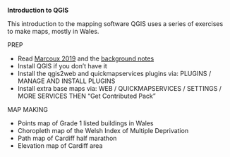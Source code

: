 **Introduction to QGIS**

This introduction to the mapping software QGIS uses a series of exercises to make maps, mostly in Wales. 

PREP
- Read [Marcoux 2019](https://datajournalism.com/read/longreads/geographic-information-systems-a-use-case-for-journalists) and the [background notes](https://github.com/aodhanlutetiae/QGIS/blob/main/background.md)
- Install QGIS if you don’t have it 
- Install the qgis2web and quickmapservices plugins via: PLUGINS / MANAGE AND INSTALL PLUGINS
- Install extra base maps via: WEB / QUICKMAPSERVICES / SETTINGS / MORE SERVICES THEN “Get Contributed Pack”

MAP MAKING
- Points map of Grade 1 listed buildings in Wales
- Choropleth map of the Welsh Index of Multiple Deprivation
- Path map of Cardiff half marathon
- Elevation map of Cardiff area
